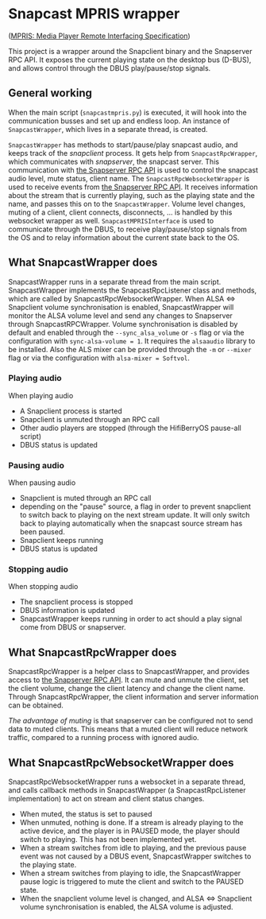 # Snapcast MPRIS wrapper

([MPRIS: Media Player Remote Interfacing Specification](https://specifications.freedesktop.org/mpris-spec/2.2/))

This project is a wrapper around the Snapclient binary and the Snapserver RPC API. 
It exposes the current playing state on the desktop bus (D-BUS), and allows control 
through the DBUS play/pause/stop signals. 

## General working
When the main script (`snapcastmpris.py`) is executed, it will hook into the communication 
busses and set up and endless loop. An instance of `SnapcastWrapper`, which lives 
in a separate thread, is created.

`SnapcastWrapper` has methods to start/pause/play snapcast audio, and keeps track of the _snapclient_ 
process. It gets help from `SnapcastRpcWrapper`, which communicates with _snapserver_, the snapcast server.
This communication with [the Snapserver RPC API](https://github.com/badaix/snapcast/blob/master/doc/json_rpc_api/v2_0_0.md)
is used to control the snapcast audio level, mute status, client name. The `SnapcastRpcWebsocketWrapper` is used to receive 
events from [the Snapserver RPC API](https://github.com/badaix/snapcast/blob/master/doc/json_rpc_api/v2_0_0.md). It receives 
information about the stream that is currently playing, such as the playing state and the name, and passes this on to 
the `SnapcastWrapper`. Volume level changes, muting of a client, client connects, disconnects, ... is handled by this 
websocket wrapper as well. `SnapcastMPRISInterface` is used to communicate through the DBUS, to receive play/pause/stop signals from the OS and to relay information about the current state back to the OS. 

## What SnapcastWrapper does
SnapcastWrapper runs in a separate thread from the main script.
SnapcastWrapper implements the SnapcastRpcListener class and methods, which are called by SnapcastRpcWebsocketWrapper.
When ALSA <=> Snapclient volume synchronisation is enabled, SnapcastWrapper will monitor the ALSA volume level and send
any changes to Snapserver through SnapcastRPCWrapper. Volume synchronisation is disabled by default and enabled through the `--sync_alsa_volume` or `-s` flag or via the configuration with `sync-alsa-volume = 1`. It requires the `alsaaudio` library to be installed. Also the ALS mixer can be provided through the `-m` or `--mixer` flag or via the configuration with `alsa-mixer = Softvol`.

### Playing audio
When playing audio
- A Snapclient process is started 
- Snapclient is unmuted through an RPC call
- Other audio players are stopped (through the HifiBerryOS pause-all script)
- DBUS status is updated

### Pausing audio
When pausing audio
- Snapclient is muted through an RPC call
- depending on the "pause" source, a flag in order to prevent snapclient to switch back to playing on the next stream update. 
It will only switch back to playing automatically when the snapcast source stream has been paused.
- Snapclient keeps running
- DBUS status is updated

### Stopping audio
When stopping audio
- The snapclient process is stopped
- DBUS information is updated
- SnapcastWrapper keeps running in order to act should a play signal come from DBUS or snapserver.

## What SnapcastRpcWrapper does
SnapcastRpcWrapper is a helper class to SnapcastWrapper, and provides access to 
[the Snapserver RPC API](https://github.com/badaix/snapcast/blob/master/doc/json_rpc_api/v2_0_0.md). It can mute and 
unmute the client, set the client volume, change the client latency and change the client name. Through
SnapcastRpcWrapper, the client information and server information can be obtained.

*The advantage of muting* is that snapserver can be configured not to send data to muted clients. This means that a 
muted client will reduce network traffic, compared to a running process with ignored audio.

## What SnapcastRpcWebsocketWrapper does
SnapcastRpcWebsocketWrapper runs a websocket in a separate thread, and calls callback methods in SnapcastWrapper (a SnapcastRpcListener 
implementation) to act on stream and client status changes. 

- When muted, the status is set to paused
- When unmuted, nothing is done. If a stream is already playing to the active device, and the player is in PAUSED mode, 
the player should switch to playing. This has not been implemented yet.
- When a stream switches from idle to playing, and the previous pause event was not caused by a DBUS event, SnapcastWrapper switches to the playing state.
- When a stream switches from playing to idle, the SnapcastWrapper pause logic is triggered to mute the client and switch to the PAUSED state.
- When the snapclient volume level is changed, and ALSA <=> Snapclient volume synchronisation is enabled, the ALSA volume is adjusted.